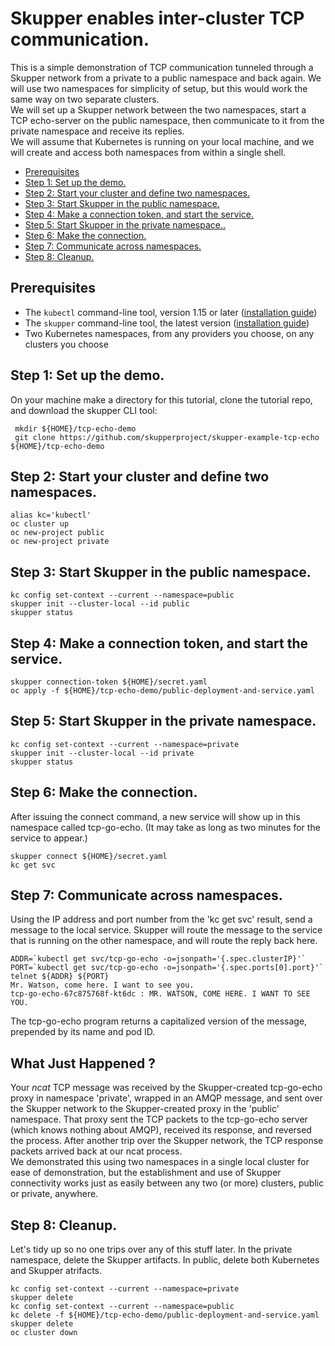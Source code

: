 # Skupper enables inter-cluster TCP communication.

This is a simple demonstration of TCP communication tunneled through a Skupper network from a private to a public namespace and back again. We will use two namespaces for simplicity of setup, but this would work the same way on two separate clusters. 
<br/>
We will set up a Skupper network between the two namespaces, start a TCP echo-server on the public namespace, then communicate to it from the private namespace and receive its replies. 
<br/>
We will assume that Kubernetes is running on your local machine, and we will create and access both namespaces from within a single shell.

* [Prerequisites](#prereq)
* [Step 1: Set up the demo.](#step_1)
* [Step 2: Start your cluster and define two namespaces.](#step_2)
* [Step 3: Start Skupper in the public namespace.](#step_3)
* [Step 4: Make a connection token, and start the service.](#step_4)
* [Step 5: Start Skupper in the private namespace..](#step_5)
* [Step 6: Make the connection.](#step_6)
* [Step 7: Communicate across namespaces.](#step_7)
* [Step 8: Cleanup.](#step_8)

## Prerequisites  <a name="prereq"></a>

* The `kubectl` command-line tool, version 1.15 or later ([installation guide](https://kubernetes.io/docs/tasks/tools/install-kubectl/))
* The `skupper` command-line tool, the latest version ([installation guide](https://skupper.io/start/index.html#step-1-install-the-skupper-command-line-tool-in-your-environment))
* Two Kubernetes namespaces, from any providers you choose, on any clusters you choose




## Step 1: Set up the demo. <a name="step_1"></a>

On your machine make a directory for this tutorial, clone the tutorial repo, and download the skupper CLI tool:

   ```
    mkdir ${HOME}/tcp-echo-demo
    git clone https://github.com/skupperproject/skupper-example-tcp-echo ${HOME}/tcp-echo-demo
   ```



## Step 2: Start your cluster and define two namespaces.  <a name="step_2"></a>

   ```
   alias kc='kubectl'
   oc cluster up
   oc new-project public
   oc new-project private
   ```

## Step 3: Start Skupper in the public namespace.  <a name="step_3"></a>

   ```
   kc config set-context --current --namespace=public
   skupper init --cluster-local --id public
   skupper status
   ```

## Step 4: Make a connection token, and start the service. <a name="step_4"></a>

   ```
   skupper connection-token ${HOME}/secret.yaml
   oc apply -f ${HOME}/tcp-echo-demo/public-deployment-and-service.yaml

   ```

## Step 5: Start Skupper in the private namespace.  <a name="step_5"></a>

   ```
   kc config set-context --current --namespace=private
   skupper init --cluster-local --id private
   skupper status
   ```

## Step 6: Make the connection.  <a name="step_6"></a>

After issuing the connect command, a new service will show up in this namespace called tcp-go-echo. (It may take as long as two minutes for the service to appear.)

   ```
   skupper connect ${HOME}/secret.yaml
   kc get svc
   ```


## Step 7: Communicate across namespaces.  <a name="step_7"></a>

Using the IP address and port number from the 'kc get svc' result, send a message to the local service. Skupper will route the message to the service that is running on the other namespace, and will route the reply back here.

   ```
   ADDR=`kubectl get svc/tcp-go-echo -o=jsonpath='{.spec.clusterIP}'`
   PORT=`kubectl get svc/tcp-go-echo -o=jsonpath='{.spec.ports[0].port}'`
   telnet ${ADDR} ${PORT}
   Mr. Watson, come here. I want to see you.
   tcp-go-echo-67c875768f-kt6dc : MR. WATSON, COME HERE. I WANT TO SEE YOU.
   ```

The tcp-go-echo program returns a capitalized version of the message, prepended by its name and pod ID.


## What Just Happened ?

Your <i>ncat</i> TCP message was received by the Skupper-created tcp-go-echo proxy in namespace 'private', wrapped in an AMQP message, and sent over the Skupper network to the Skupper-created proxy in the 'public' namespace. That proxy sent the TCP packets to the tcp-go-echo server (which knows nothing about AMQP), received its response, and reversed the process. After another trip over the Skupper network, the TCP response packets arrived back at our ncat process.
<br/>
We demonstrated this using two namespaces in a single local cluster for ease of demonstration, but the establishment and use of Skupper connectivity works just as easily between any two (or more) clusters, public or private, anywhere.
<br/>


## Step 8: Cleanup. <a name="step_8"></a>

Let's tidy up so no one trips over any of this stuff later. In the private namespace, delete the Skupper artifacts. In public, delete both Kubernetes and Skupper atrifacts.

   ```
   kc config set-context --current --namespace=private
   skupper delete
   kc config set-context --current --namespace=public
   kc delete -f ${HOME}/tcp-echo-demo/public-deployment-and-service.yaml
   skupper delete
   oc cluster down
   ```
<br/>
<br/>
